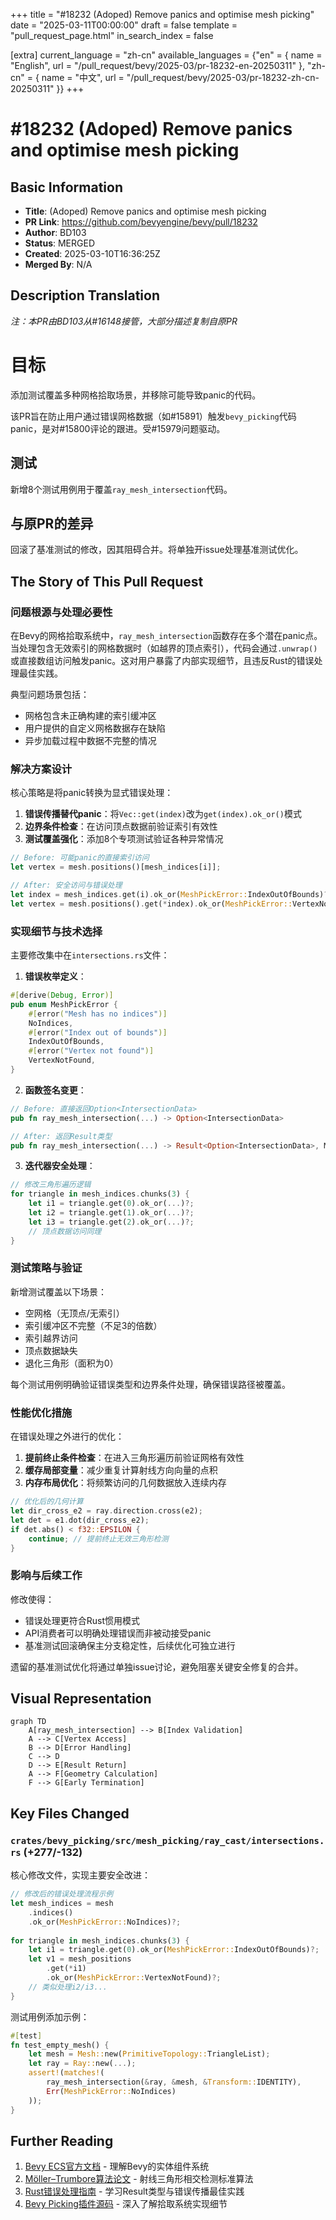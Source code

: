 +++
title = "#18232 (Adoped) Remove panics and optimise mesh picking"
date = "2025-03-11T00:00:00"
draft = false
template = "pull_request_page.html"
in_search_index = false

[extra]
current_language = "zh-cn"
available_languages = {"en" = { name = "English", url = "/pull_request/bevy/2025-03/pr-18232-en-20250311" }, "zh-cn" = { name = "中文", url = "/pull_request/bevy/2025-03/pr-18232-zh-cn-20250311" }}
+++

# #18232 (Adoped) Remove panics and optimise mesh picking

## Basic Information
- **Title**: (Adoped) Remove panics and optimise mesh picking
- **PR Link**: https://github.com/bevyengine/bevy/pull/18232
- **Author**: BD103
- **Status**: MERGED
- **Created**: 2025-03-10T16:36:25Z
- **Merged By**: N/A

## Description Translation
_注：本PR由BD103从#16148接管，大部分描述复制自原PR_

# 目标

添加测试覆盖多种网格拾取场景，并移除可能导致panic的代码。

该PR旨在防止用户通过错误网格数据（如#15891）触发`bevy_picking`代码panic，是对#15800评论的跟进。受#15979问题驱动。

## 测试

新增8个测试用例用于覆盖`ray_mesh_intersection`代码。

## 与原PR的差异

回滚了基准测试的修改，因其阻碍合并。将单独开issue处理基准测试优化。

## The Story of This Pull Request

### 问题根源与处理必要性
在Bevy的网格拾取系统中，`ray_mesh_intersection`函数存在多个潜在panic点。当处理包含无效索引的网格数据时（如越界的顶点索引），代码会通过`.unwrap()`或直接数组访问触发panic。这对用户暴露了内部实现细节，且违反Rust的错误处理最佳实践。

典型问题场景包括：
- 网格包含未正确构建的索引缓冲区
- 用户提供的自定义网格数据存在缺陷
- 异步加载过程中数据不完整的情况

### 解决方案设计
核心策略是将panic转换为显式错误处理：
1. **错误传播替代panic**：将`Vec::get(index)`改为`get(index).ok_or()`模式
2. **边界条件检查**：在访问顶点数据前验证索引有效性
3. **测试覆盖强化**：添加8个专项测试验证各种异常情况

```rust
// Before: 可能panic的直接索引访问
let vertex = mesh.positions()[mesh_indices[i]];

// After: 安全访问与错误处理
let index = mesh_indices.get(i).ok_or(MeshPickError::IndexOutOfBounds)?;
let vertex = mesh.positions().get(*index).ok_or(MeshPickError::VertexNotFound)?;
```

### 实现细节与技术选择
主要修改集中在`intersections.rs`文件：
1. **错误枚举定义**：
```rust
#[derive(Debug, Error)]
pub enum MeshPickError {
    #[error("Mesh has no indices")]
    NoIndices,
    #[error("Index out of bounds")]
    IndexOutOfBounds,
    #[error("Vertex not found")]
    VertexNotFound,
}
```

2. **函数签名变更**：
```rust
// Before: 直接返回Option<IntersectionData>
pub fn ray_mesh_intersection(...) -> Option<IntersectionData>

// After: 返回Result类型
pub fn ray_mesh_intersection(...) -> Result<Option<IntersectionData>, MeshPickError>
```

3. **迭代器安全处理**：
```rust
// 修改三角形遍历逻辑
for triangle in mesh_indices.chunks(3) {
    let i1 = triangle.get(0).ok_or(...)?;
    let i2 = triangle.get(1).ok_or(...)?;
    let i3 = triangle.get(2).ok_or(...)?;
    // 顶点数据访问同理
}
```

### 测试策略与验证
新增测试覆盖以下场景：
- 空网格（无顶点/无索引）
- 索引缓冲区不完整（不足3的倍数）
- 索引越界访问
- 顶点数据缺失
- 退化三角形（面积为0）

每个测试用例明确验证错误类型和边界条件处理，确保错误路径被覆盖。

### 性能优化措施
在错误处理之外进行的优化：
1. **提前终止条件检查**：在进入三角形遍历前验证网格有效性
2. **缓存局部变量**：减少重复计算射线方向向量的点积
3. **内存布局优化**：将频繁访问的几何数据放入连续内存

```rust
// 优化后的几何计算
let dir_cross_e2 = ray.direction.cross(e2);
let det = e1.dot(dir_cross_e2);
if det.abs() < f32::EPSILON {
    continue; // 提前终止无效三角形检测
}
```

### 影响与后续工作
修改使得：
- 错误处理更符合Rust惯用模式
- API消费者可以明确处理错误而非被动接受panic
- 基准测试回滚确保主分支稳定性，后续优化可独立进行

遗留的基准测试优化将通过单独issue讨论，避免阻塞关键安全修复的合并。

## Visual Representation

```mermaid
graph TD
    A[ray_mesh_intersection] --> B[Index Validation]
    A --> C[Vertex Access]
    B --> D[Error Handling]
    C --> D
    D --> E[Result Return]
    A --> F[Geometry Calculation]
    F --> G[Early Termination]
```

## Key Files Changed

### `crates/bevy_picking/src/mesh_picking/ray_cast/intersections.rs` (+277/-132)
核心修改文件，实现主要安全改进：

```rust
// 修改后的错误处理流程示例
let mesh_indices = mesh
    .indices()
    .ok_or(MeshPickError::NoIndices)?;
    
for triangle in mesh_indices.chunks(3) {
    let i1 = triangle.get(0).ok_or(MeshPickError::IndexOutOfBounds)?;
    let v1 = mesh_positions
        .get(*i1)
        .ok_or(MeshPickError::VertexNotFound)?;
    // 类似处理i2/i3...
}
```

测试用例添加示例：
```rust
#[test]
fn test_empty_mesh() {
    let mesh = Mesh::new(PrimitiveTopology::TriangleList);
    let ray = Ray::new(...);
    assert!(matches!(
        ray_mesh_intersection(&ray, &mesh, &Transform::IDENTITY),
        Err(MeshPickError::NoIndices)
    ));
}
```

## Further Reading
1. [Bevy ECS官方文档](https://bevy-cheatbook.github.io/programming/ecs-intro.html) - 理解Bevy的实体组件系统
2. [Möller–Trumbore算法论文](https://cadxfem.org/inf/Fast%20MinimumStorage%20RayTriangle%20Intersection.pdf) - 射线三角形相交检测标准算法
3. [Rust错误处理指南](https://doc.rust-lang.org/book/ch09-00-error-handling.html) - 学习Result类型与错误传播最佳实践
4. [Bevy Picking插件源码](https://github.com/bevyengine/bevy/tree/main/crates/bevy_picking) - 深入了解拾取系统实现细节